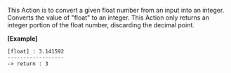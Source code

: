 This Action is to convert a given float number from an input into an integer.
Converts the value of "float" to an integer.
This Action only returns an integer portion of the float number, discarding the decimal point.
<br/>

**[Example]**
```
[float] : 3.141592
------------------
-> return : 3
```
